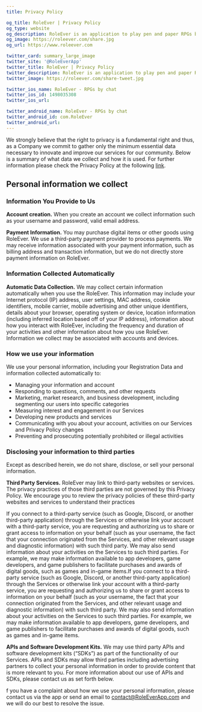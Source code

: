 ```yaml
---
title: Privacy Policy

og_title: RoleEver | Privacy Policy
og_type: website
og_description: RoleEver is an application to play pen and paper RPGs by chat on your smartphone. All the necessary tools to play at your fingertips. Game chat, character sheets, dice rolls, custom game systems, d&d 5e integrations and much more. RoleEver is available both on iOS and Android!
og_image: https://roleever.com/share.jpg
og_url: https://www.roleever.com

twitter_card: summary_large_image
twitter_site: '@RoleEverApp'
twitter_title: RoleEver | Privacy Policy
twitter_description: RoleEver is an application to play pen and paper RPGs by chat on your smartphone. All the necessary tools to play at your fingertips. Game chat, character sheets, dice rolls, custom game systems, d&d 5e integrations and much more. RoleEver is available both on iOS and Android!
twitter_image: https://roleever.com/share-tweet.jpg

twitter_ios_name: RoleEver - RPGs by chat
twitter_ios_id: 1498035308
twitter_ios_url:

twitter_android_name: RoleEver - RPGs by chat
twitter_android_id: com.RoleEver
twitter_android_url:
---
```


We strongly believe that the right to privacy is a fundamental right and thus, as a Company we commit to gather only the minimum essential data necessary to innovate and improve our services for our community. Below is a summary of what data we collect and how it is used. For further information please check the Privacy Policy at the following [link](https://www.iubenda.com/privacy-policy/50229417/full-legal).

## Personal information we collect

### Information You Provide to Us

**Account creation.** When you create an account we collect information such as your username and password, valid email address.

**Payment Information.** You may purchase digital items or other goods using RoleEver. We use a third-party payment provider to process payments. We may receive information associated with your payment information, such as billing address and transaction information, but we do not directly store payment information on RoleEver.

### Information Collected Automatically

**Automatic Data Collection.** We may collect certain information automatically when you use the RoleEver. This information may include your Internet protocol (IP) address, user settings, MAC address, cookie identifiers, mobile carrier, mobile advertising and other unique identifiers, details about your browser, operating system or device, location information (including inferred location based off of your IP address), information about how you interact with RoleEver, including the frequency and duration of your activities and other information about how you use RoleEver. Information we collect may be associated with accounts and devices.

### How we use your information

We use your personal information, including your Registration Data and information collected automatically to:

<ul>
    <li>Managing your information and account</li>
    <li>Responding to questions, comments, and other requests</li>
    <li>Marketing, market research, and business development, including segmenting our users into specific categories</li>
    <li>Measuring interest and engagement in our Services </li>
    <li>Developing new products and services</li>
    <li>Communicating with you about your account, activities on our Services and Privacy Policy changes</li>
    <li>Preventing and prosecuting potentially prohibited or illegal activities</li>
</ul>

### Disclosing your information to third parties

Except as described herein, we do not share, disclose, or sell your personal information.

**Third Party Services.** RoleEver may link to third-party websites or services. The privacy practices of those third parties are not governed by this Privacy Policy. We encourage you to review the privacy policies of these third-party websites and services to understand their practices

If you connect to a third-party service (such as Google, Discord, or another third-party application) through the Services or otherwise link your account with a third-party service, you are requesting and authorizing us to share or grant access to information on your behalf (such as your username, the fact that your connection originated from the Services, and other relevant usage and diagnostic information) with such third party. We may also send information about your activities on the Services to such third parties. For example, we may make information available to app developers, game developers, and game publishers to facilitate purchases and awards of digital goods, such as games and in-game items.If you connect to a third-party service (such as Google, Discord, or another third-party application) through the Services or otherwise link your account with a third-party service, you are requesting and authorizing us to share or grant access to information on your behalf (such as your username, the fact that your connection originated from the Services, and other relevant usage and diagnostic information) with such third party. We may also send information about your activities on the Services to such third parties. For example, we may make information available to app developers, game developers, and game publishers to facilitate purchases and awards of digital goods, such as games and in-game items.

**APIs and Software Development Kits.** We may use third party APIs and software development kits (“SDKs”) as part of the functionality of our Services. APIs and SDKs may allow third parties including advertising partners to collect your personal information in order to provide content that is more relevant to you. For more information about our use of APIs and SDKs, please contact us as set forth below.

f you have a complaint about how we use your personal information, please contact us via the app or send an email to [contact@RoleEverApp.com](mailto:contact@RoleEverApp.com) and we will do our best to resolve the issue.
